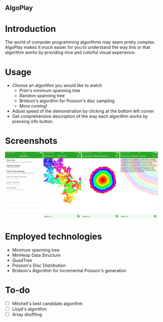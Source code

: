 ## AlgoPlay
# Introduction
The world of computer programming algorithms may seem pretty complex. AlgoPlay makes it much easier for you to understand the way this or that algorithm works by providing nice and colorful visual experience.
# Usage
* Choose an algorithm you would like to watch
    * Prim's minimum spanning tree
    * Random spanning tree
    * Bridson's algorithm for Poisson's disc sampling
    * More coming!
* Adjust speed of the demonstration by clicking at the bottom left corner
* Get comprehensive description of the way each algorithm works by pressing info button

# Screenshots
![AlgoPlayScreenshot](Images/github_screens.jpg)

# Employed technologies
* Minimum spanning tree
* MinHeap Data Structure
* QuadTree
* Poisson's Disc Distribution
* Bridson's Algorithm for incremental Poisson's generation

# To-do
- [ ] Mitchell's best candidate algorithm
- [ ] Lloyd's algorithm
- [ ] Array shuffling
